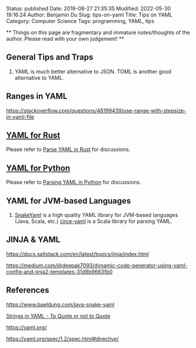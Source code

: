 Status: published
Date: 2019-08-27 21:35:35
Modified: 2022-05-30 19:16:24
Author: Benjamin Du
Slug: tips-on-yaml
Title: Tips on YAML
Category: Computer Science
Tags: programming, YAML, tips

**
Things on this page are fragmentary and immature notes/thoughts of the author.
Please read with your own judgement!
**

## General Tips and Traps

1. YAML is much better alternative to JSON.
    TOML is another good alternative to YAML.

## Ranges in YAML

https://stackoverflow.com/questions/48199439/use-range-with-stepsize-in-yaml-file

## [YAML for Rust](https://www.legendu.net/misc/blog/parse-yaml-in-rust)

Please refer to
[Parse YAML in Rust](https://www.legendu.net/misc/blog/parse-yaml-in-rust)
for discussions.

## [YAML for Python](http://www.legendu.net/misc/blog/tips-on-pyyaml)

Please refer to 
[Parsing YAML in Python](http://www.legendu.net/misc/blog/tips-on-pyyaml)
for discussions.

## YAML for JVM-based Languages

1. [SnakeYaml](https://bitbucket.org/asomov/snakeyaml/src/default/)
  is a high quality YAML library for JVM-based languages (Java, Scala, etc.)
  [circe-yaml](https://github.com/circe/circe-yaml)
  is a Scala library for parsing YAML.


## JINJA & YAML

https://docs.saltstack.com/en/latest/topics/jinja/index.html

https://medium.com/@deepak7093/dynamic-code-generator-using-yaml-config-and-jinja2-templates-31d8b9663fb0


## References

https://www.baeldung.com/java-snake-yaml

[Strings in YAML - To Quote or not to Quote](http://blogs.perl.org/users/tinita/2018/03/strings-in-yaml---to-quote-or-not-to-quote.html)

https://yaml.org/

https://yaml.org/spec/1.2/spec.html#directive/

